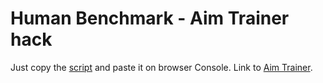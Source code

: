 # Human Benchmark - Aim Trainer hack

Just copy the [script](https://github.com/ycsvenom/HumanBenchmarkHack/blob/main/AimTrainer/AimTrainer.js) and paste it on browser Console.
Link to [Aim Trainer](https://humanbenchmark.com/tests/aim).
